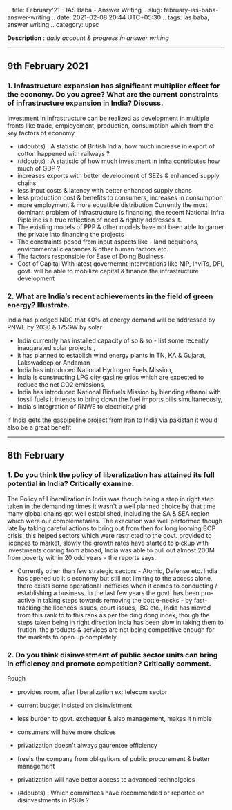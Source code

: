 .. title: February'21 - IAS Baba - Answer Writing
.. slug: february-ias-baba-answer-writing
.. date: 2021-02-08 20:44 UTC+05:30
.. tags: ias baba, answer writing
.. category: upsc

**Description** : *daily account & progress in answer writing*

***
<!-- TEASER_END -->


## 9th February 2021
### 1. **Infrastructure expansion has significant multiplier effect for the economy. Do you agree? What are the current constraints of infrastructure expansion in India? Discuss.**
Investment in infrastructure can be realized as development in multiple fronts like trade, employement, production, consumption which from the key factors of economy.

- (#doubts) : A statistic of British India, how much increase in export of cotton happened with railways ?
- (#doubts) : A statistic of how much investment in infra contributes how much of GDP ?
- increases exports with better development of SEZs & enhanced supply chains
- less input costs & latency with better enhanced supply chans 
- less production cost & benefits to consumers, increases in consumption 
- more employment & more equatible distribution
  Currently the most dominant problem of Infrastructure is financing, the recent National Infra Pipleline is a true reflection of need & rightly addresses it.
- The existing models of PPP & other models have not been able to garner the private into financing the projects
- The constraints posed from input aspects like - land acquitions, environmental clearances & other human factors etc.
- The factors responsible for Ease of Doing Business
- Cost of Capital
   With latest governemnt interventions like NIP, InviTs, DFI, govt. will be able to mobilize capital & finance the infrastructure development 

### 2. **What are India’s recent achievements in the field of green energy? Illustrate.**
India has pledged NDC that 40% of energy demand will be addressed by RNWE by 2030 & 175GW by solar

- India currently has installed capacity of so & so - list some recently inaugarated solar projects , 
- it has planned to establish wind energy plants in TN, KA & Gujarat, Lakswadeep or Andaman
- India has introduced National Hydrogen Fuels Mission, 
- India is constructing LPG city gasline grids which are expected to reduce the net CO2 emissions, 
- India has introduced National Biofuels Mission by blending ethanol with fossil fuels it intends to bring down the fuel imports bills simultaneously, 
- India's integration of RNWE to electricity grid

If India gets the gaspipeline project from Iran to India via pakistan it would also be a great benefit 

---
## 8th February
### 1. **Do you think the policy of liberalization has attained its full potential in India? Critically examine.**
 The Policy of Liberalization in India was though being a step in right step taken in the demanding times it wasn't a well planned choice by that time many global chains got well established, including the SA & SEA region which were our complemetaries. The execution was well performed though late by taking careful actions to bring out from then for long looming BOP crisis, this helped sectors which were restricted to the govt. provided to licences to market, slowly the growth rates have started to pickup with investments coming from abroad, India was able to pull out almost 200M from poverty within 20 odd years - the reports says. 

- Currently other than few strategic sectors - Atomic, Defense etc. India has opened up it's economy but still not limiting to the access alone, there exists some operational inefficies when it comes to conducting / establishing a business. In the last few years the govt. has been pro-active in taking steps towards removing the bottle-necks - by fast-tracking the licences issues, court issues, IBC etc., India has moved from this rank to to this rank as per the ding dong index, though the steps taken being in right direction India has been slow in taking them to frution, the products & services are not being competitive enough for the markets to open up completely 

### 2. **Do you think disinvestment of public sector units can bring in efficiency and promote competition? Critically comment.**

Rough

- provides room, after liberalization ex: telecom sector
- current budget insisted on disinvistment
- less burden to govt. exchequer & also management, makes it nimble
- consumers will have more choices
- privatization doesn't always gaurentee efficiency
- free's the company from obligations of public procurement & better management
- privatization will have better access to advanced technolgoies

- (#doubts) : Which committees have recommended or reported on disinvestments in PSUs ?

